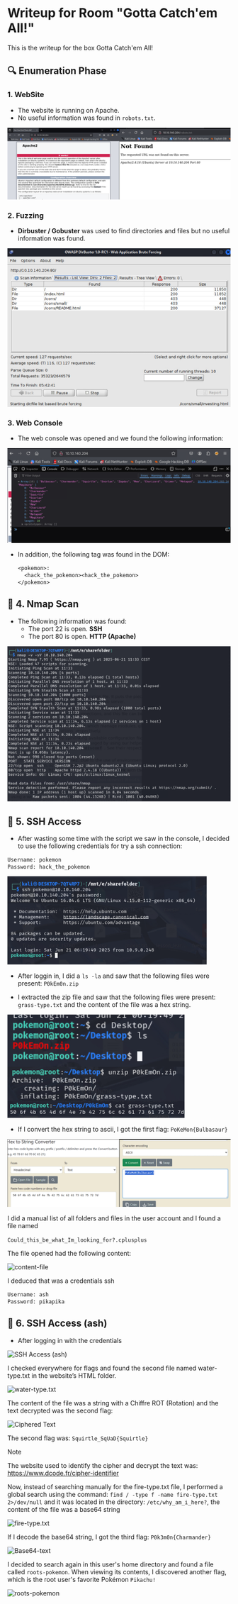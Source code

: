 # Writeup for Room "Gotta Catch'em All!"

This is the writeup for the box Gotta Catch'em All!

## 🔍 Enumeration Phase

### 1. WebSite
- The website is running on Apache.
- No useful information was found in `robots.txt`.

![WebSite](https://github.com/MCornejoDev/TryHackMe/blob/main/rooms/gotta-catch'em-all!/screenshots/00.png)

### 2. Fuzzing
-  **Dirbuster / Gobuster** was used to find directories and files but no useful information was found.

![Fuzzing](https://github.com/MCornejoDev/TryHackMe/blob/main/rooms/gotta-catch'em-all!/screenshots/01.png)

### 3. Web Console
- The web console was opened and we found the following information:

![Web Console](https://github.com/MCornejoDev/TryHackMe/blob/main/rooms/gotta-catch'em-all!/screenshots/02.png)

- In addition, the following tag was found in the DOM:
  ```
  <pokemon>:
    <hack_the_pokemon><hack_the_pokemon>
  </pokemon>
  ```

## 📡 4. Nmap Scan
- The following information was found:
  - The port 22 is open. **SSH**
  - The port 80 is open. **HTTP (Apache)**

![Nmap Scan](https://github.com/MCornejoDev/TryHackMe/blob/main/rooms/gotta-catch'em-all!/screenshots/03.png)

## 🔑 5. SSH Access
- After wasting some time with the script we saw in the console, I decided to use the following credentials for try a ssh connection:
```
Username: pokemon
Password: hack_the_pokemon
```

![SSH Access](https://github.com/MCornejoDev/TryHackMe/blob/main/rooms/gotta-catch'em-all!/screenshots/04.png)

- After loggin in, I did a ```ls -la``` and saw that the following files were present: ```P0kEm0n.zip```

- I extracted the zip file and saw that the following files were present: ```grass-type.txt``` and the content of the file was a hex string.

![P0kEm0n.zip](https://github.com/MCornejoDev/TryHackMe/blob/main/rooms/gotta-catch'em-all!/screenshots/05.png)
  
- If I convert the hex string to ascii, I got the first flag: ```PoKeMon{Bulbasaur}```

![first-flag](https://github.com/MCornejoDev/TryHackMe/blob/main/rooms/gotta-catch'em-all!/screenshots/06.png)

I did a manual list of all folders and files in the user account and I found a file named 

```Could_this_be_what_Im_looking_for?.cplusplus```

The file opened had the following content:

![content-file](https://github.com/MCornejoDev/TryHackMe/blob/main/rooms/gotta-catch'em-all!/screenshots/07.png)

I deduced that was a credentials ssh

```
Username: ash
Password: pikapika
```

## 🔑 6. SSH Access (ash)

- After logging in with the credentials

![SSH Access (ash)](https://github.com/MCornejoDev/TryHackMe/blob/main/rooms/gotta-catch'em-all!/screenshots/08.png)

I checked everywhere for flags and found the second file named water-type.txt in the website’s HTML folder.

![water-type.txt](https://github.com/MCornejoDev/TryHackMe/blob/main/rooms/gotta-catch'em-all!/screenshots/09.png)

The content of the file was a string with a Chiffre ROT (Rotation) and the text decrypted was the second flag:

![Ciphered Text](https://github.com/MCornejoDev/TryHackMe/blob/main/rooms/gotta-catch'em-all!/screenshots/10.png)

The second flag was: ```Squirtle_SqUaD{Squirtle}```

> [!NOTE]
> The website used to identify the cipher and decrypt the text was:
> https://www.dcode.fr/cipher-identifier

Now, instead of searching manually for the fire-type.txt file, I performed a global search using the command: ```find / -type f -name fire-type.txt 2>/dev/null``` and it was located in the directory: ```/etc/why_am_i_here?```, the content of the file was a base64 string

![fire-type.txt](https://github.com/MCornejoDev/TryHackMe/blob/main/rooms/gotta-catch'em-all!/screenshots/11.png)

If I decode the base64 string, I got the third flag: ```P0k3m0n{Charmander}```

![Base64-text](https://github.com/MCornejoDev/TryHackMe/blob/main/rooms/gotta-catch'em-all!/screenshots/12.png)

I decided to search again in this user's home directory and found a file called ```roots-pokemon```.
When viewing its contents, I discovered another flag, which is the root user's favorite Pokémon
```Pikachu!```

![roots-pokemon](https://github.com/MCornejoDev/TryHackMe/blob/main/rooms/gotta-catch'em-all!/screenshots/13.png)